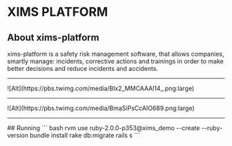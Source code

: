 # XIMS PLATFORM

## About xims-platform
xims-platform is a safety risk management software, that allows companies, smartly manage: incidents, corrective actions and trainings in order to make better decisions and reduce incidents and accidents.

<hr>
![Alt](https://pbs.twimg.com/media/Blx2_MMCAAAl14_.png:large)

<hr>
![Alt](https://pbs.twimg.com/media/BmaSiPsCcAIO689.png:large)

<hr>
## Running
``` bash
rvm use ruby-2.0.0-p353@xims_demo --create --ruby-version
bundle install
rake db:migrate
rails s
```